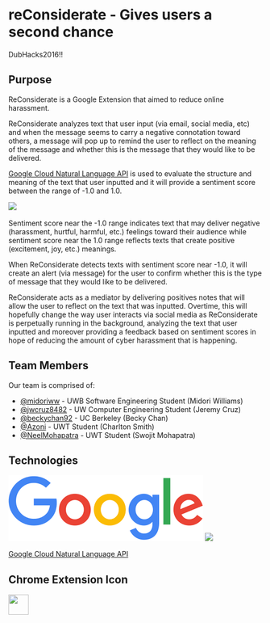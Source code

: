 # reConsiderate - Gives users a second chance

DubHacks2016!!

## Purpose

ReConsiderate is a Google Extension that aimed to reduce online harassment. 

ReConsiderate analyzes text that user input (via email, social media, etc) and when the message seems to carry a negative connotation toward others, a message will pop up to remind the user to reflect on the meaning of the message and whether this is the message that they would like to be delivered. 

<a href="https://cloud.google.com/natural-language/">Google Cloud Natural Language API</a> is used to evaluate the structure and meaning of the text that user inputted and it will provide a sentiment score between the range of -1.0 and 1.0. 

<img src="http://images.flatworldknowledge.com/wrenchorgcomm-27115/wrenchorgcomm-27115-fig094.jpg">

Sentiment score near the -1.0 range indicates text that may deliver negative (harassment, hurtful, harmful, etc.) feelings toward their audience while sentiment score near the 1.0 range reflects texts that create positive (excitement, joy, etc.) meanings. 

When ReConsiderate detects texts with sentiment score near -1.0, it will create an alert (via message) for the user to confirm whether this is the type of message that they would like to be delivered. 

ReConsiderate acts as a mediator by delivering positives notes that will allow the user to reflect on the text that was inputted. Overtime, this will hopefully change the way user interacts via social media as ReConsiderate is perpetually running in the background, analyzing the text that user inputted and moreover providing a feedback based on sentiment scores in hope of reducing the amount of cyber harassment that is happening. 


## Team Members

Our team is comprised of:

- [@midoriww](https://github.com/midoriww) - UWB Software Engineering Student (Midori Williams)
- [@jwcruz8482](https://github.com/jcruz8482) - UW Computer Engineering Student (Jeremy Cruz)
- [@beckychan92](https://github.com/beckychan92) - UC Berkeley (Becky Chan)
- [@Azoni](https://github.com/azoni) - UWT Student (Charlton Smith)
- [@NeelMohapatra](https://github.com/NeelMohapatra) - UWT Student (Swojit Mohapatra)

## Technologies

![Screenshot of Application](google.png "Google")
<img src="https://www.twilio.com/blog/wp-content/uploads/2013/04/01-digital_google_cloud_platform_logo_lockup-01-1.png">

<a href="https://cloud.google.com/natural-language/">Google Cloud Natural Language API</a>

## Chrome Extension Icon
<img src="http://blog.draperinc.com/wp-content/uploads/2016/04/Thinking_Face_Emoji.png" width="40" height="40">
